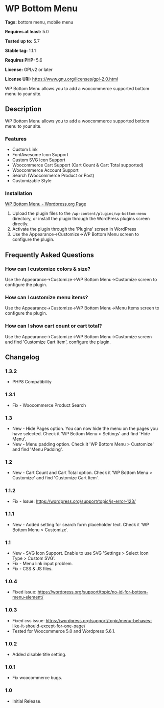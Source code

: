 # WP Bottom Menu #
**Tags:** bottom menu, mobile menu

**Requires at least:** 5.0

**Tested up to:** 5.7

**Stable tag:** 1.1.1

**Requires PHP:** 5.6

**License:** GPLv2 or later

**License URI:** https://www.gnu.org/licenses/gpl-2.0.html

WP Bottom Menu allows you to add a woocommerce supported bottom menu to your site.

## Description ##

WP Bottom Menu allows you to add a woocommerce supported bottom menu to your site.

### Features ###
* Custom Link
* FontAwesome Icon Support
* Custom SVG Icon Support
* Woocommerce Cart Support (Cart Count & Cart Total supported)
* Woocommerce Account Support
* Search (Woocommerce Product or Post)
* Customizable Style


### Installation ###

[WP Bottom Menu - Wordpress.org Page](https://wordpress.org/plugins/wp-bottom-menu/)

1. Upload the plugin files to the `/wp-content/plugins/wp-bottom-menu` directory, or install the plugin through the WordPress plugins screen directly.
1. Activate the plugin through the 'Plugins' screen in WordPress
1. Use the Appearance->Customize->WP Bottom Menu screen to configure the plugin.

## Frequently Asked Questions ##

### How can I customize colors & size? ###

Use the Appearance->Customize->WP Bottom Menu->Customize screen to configure the plugin.

### How can I customize menu items? ###

Use the Appearance->Customize->WP Bottom Menu->Menu Items screen to configure the plugin.

### How can I show cart count or cart total? ###

Use the Appearance->Customize->WP Bottom Menu->Customize screen and find 'Customize Cart Item', configure the plugin.



## Changelog ##

### 1.3.2 ###
* PHP8 Compatibility

### 1.3.1 ###
* Fix - Woocommerce Product Search

### 1.3 ###
* New - Hide Pages option. You can now hide the menu on the pages you have selected. Check it 'WP Bottom Menu > Settings' and find 'Hide Menu'.
* New - Menu padding option. Check it 'WP Bottom Menu > Customize' and find 'Menu Padding'.

### 1.2 ###
* New - Cart Count and Cart Total option. Check it 'WP Bottom Menu > Customize' and find 'Customize Cart Item'.

### 1.1.2 ###
* Fix - Issue: https://wordpress.org/support/topic/js-error-123/

### 1.1.1 ###
* New - Added setting for search form placeholder text. Check it 'WP Bottom Menu > Customize'.

### 1.1 ###
* New - SVG Icon Support. Enable to use SVG 'Settings > Select Icon Type > Custom SVG'.
* Fix - Menu link input problem.
* Fix - CSS & JS files.

### 1.0.4 ###
* Fixed issue: https://wordpress.org/support/topic/no-id-for-bottom-menu-element/

### 1.0.3 ###
* Fixed css issue: https://wordpress.org/support/topic/menu-behaves-like-it-should-except-for-one-page/
* Tested for Woocommerce 5.0 and Wordpress 5.6.1.

### 1.0.2 ###
* Added disable title setting.

### 1.0.1 ###
* Fix woocommerce bugs.

### 1.0 ###
* Initial Release.

